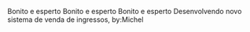 Bonito e esperto
Bonito e esperto
Bonito e esperto
Desenvolvendo novo sistema de venda de ingressos, by:Michel
